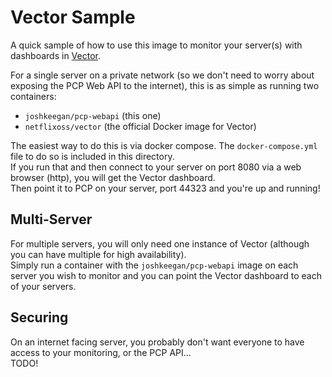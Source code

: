 # Vector Sample
A quick sample of how to use this image to monitor your server(s) with dashboards in [Vector](https://github.com/Netflix/vector).  

For a single server on a private network (so we don't need to worry about exposing the PCP Web API to the internet), 
this is as simple as running two containers:
 - `joshkeegan/pcp-webapi` (this one)
 - `netflixoss/vector` (the official Docker image for Vector)

The easiest way to do this is via docker compose. The `docker-compose.yml` file to do so is included in this directory.  
If you run that and then connect to your server on port 8080 via a web browser (http), you will get the Vector dashboard.  
Then point it to PCP on your server, port 44323 and you're up and running!

## Multi-Server
For multiple servers, you will only need one instance of Vector (although you can have multiple for high availability).  
Simply run a container with the `joshkeegan/pcp-webapi` image on each server you wish to monitor and you can point the
Vector dashboard to each of your servers.  

## Securing
On an internet facing server, you probably don't want everyone to have access to your monitoring, or the PCP API...  
TODO!